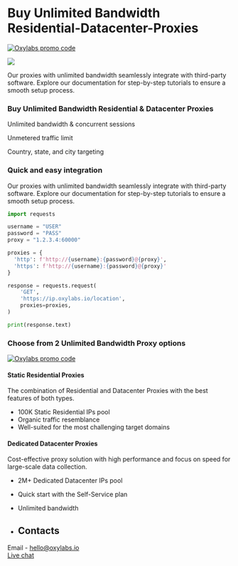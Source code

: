 # Buy Unlimited Bandwidth Residential-Datacenter-Proxies

[![Oxylabs promo code](https://github.com/oxylabs/proxy-integrations/assets/103110131/afc4dc1e-f7c8-4b3d-a729-6cd0d8563980)](https://oxylabs.go2cloud.org/aff_c?offer_id=7&aff_id=877&url_id=112)

[![](https://dcbadge.vercel.app/api/server/eWsVUJrnG5)](https://discord.gg/GbxmdGhZjq)


Our proxies with unlimited bandwidth seamlessly integrate with third-party software. Explore our documentation for step-by-step tutorials to ensure a smooth setup process.

### Buy Unlimited Bandwidth Residential & Datacenter Proxies

Unlimited bandwidth & concurrent sessions

Unmetered traffic limit

Country, state, and city targeting

### Quick and easy integration

Our proxies with unlimited bandwidth seamlessly integrate with third-party software. Explore our documentation for step-by-step tutorials to ensure a smooth setup process.

```python
import requests

username = "USER"
password = "PASS"
proxy = "1.2.3.4:60000"

proxies = {
  'http': f'http://{username}:{password}@{proxy}',
  'https': f'http://{username}:{password}@{proxy}'
}

response = requests.request(
    'GET',
    'https://ip.oxylabs.io/location',
    proxies=proxies,
)

print(response.text)

```

### Choose from 2 Unlimited Bandwidth Proxy options

[![Oxylabs promo code](https://github.com/oxylabs/Residential-Datacenter-Proxies/assets/103110131/9e2d2daa-d49a-4ca6-9e31-eba326463928)](https://oxylabs.io/location-proxy)



#### Static Residential Proxies

The combination of Residential and Datacenter Proxies with the best features of both types.
- 100K Static Residential IPs pool
- Organic traffic resemblance
- Well-suited for the most challenging target domains


#### Dedicated Datacenter Proxies

Cost-effective proxy solution with high performance and focus on speed for large-scale data collection.
- 2M+ Dedicated Datacenter IPs pool
- Quick start with the Self-Service plan
- Unlimited bandwidth

- ## Contacts
Email - hello@oxylabs.io
<br><a href="https://oxylabs.drift.click/oxybot">Live chat</a>

